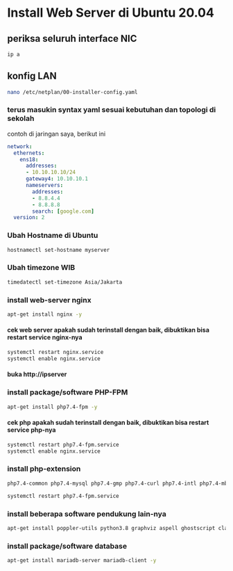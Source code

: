 # Install Web Server di Ubuntu 20.04

## periksa seluruh interface NIC
```bash
ip a
```

## konfig LAN
```bash
nano /etc/netplan/00-installer-config.yaml
```
### terus masukin syntax yaml sesuai kebutuhan dan topologi di sekolah
contoh di jaringan saya, berikut ini
```yaml
network:
  ethernets:
    ens18:
      addresses:
      - 10.10.10.10/24
      gateway4: 10.10.10.1
      nameservers:
        addresses:
        - 8.8.4.4
        - 8.8.8.8
        search: [google.com]
  version: 2
```

### Ubah Hostname di Ubuntu
```bash
hostnamectl set-hostname myserver
```
### Ubah timezone WIB
```bash
timedatectl set-timezone Asia/Jakarta
```
### install web-server nginx
```bash
apt-get install nginx -y
``````

#### cek web server apakah sudah terinstall dengan baik, dibuktikan bisa restart service nginx-nya
```bash
systemctl restart nginx.service
systemctl enable nginx.service
```

#### buka http://ipserver

### install package/software PHP-FPM
```bash
apt-get install php7.4-fpm -y
```

#### cek php apakah sudah terinstall dengan baik, dibuktikan bisa restart service php-nya
```bash
systemctl restart php7.4-fpm.service
systemctl enable nginx.service
```

### install php-extension
```bash
php7.4-common php7.4-mysql php7.4-gmp php7.4-curl php7.4-intl php7.4-mbstring php7.4-soap php7.4-xmlrpc php7.4-gd php7.4-xml php7.4-cli php7.4-zip php7.4-pspell php7.4-gd php7.4-ldap -y
```
```bash
systemctl restart php7.4-fpm.service
```

### install beberapa software pendukung lain-nya
```bash
apt-get install poppler-utils python3.8 graphviz aspell ghostscript clamav -y
```

### install package/software database
```bash
apt-get install mariadb-server mariadb-client -y
```

